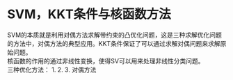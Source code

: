 # SVM，KKT条件与核函数方法
SVM的本质就是利用对偶方法求解带约束的凸优化问题，这是三种求解优化问题的方法中，对偶方法的典型应用。KKT条件保证了可以通过求解对偶问题来求解原始问题。  
核函数的作用的通过非线性变换，使得SV可以用来处理非线性分类问题。  
三种优化方法：
1. 
2. 
3. 对偶方法

 